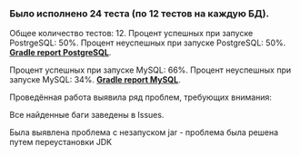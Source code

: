 ### Было исполнено 24 теста (по 12 тестов на каждую БД). ###

Общее количество тестов: 12.
Процент успешных при запуске PostrgeSQL: 50%.
Процент неуспешных при запуске PostgreSQL: 50%.
**[Gradle report PostgreSQL](https://drive.google.com/file/d/1h4DR5oZWCveIlPMoyIz2ZJaubTBufGG-/view?usp=sharing)**.

Процент успешных при запуске MySQL: 66%.
Процент неуспешных при запуске MySQL: 34%.
**[Gradle report MySQL](https://drive.google.com/file/d/1HyoNvCRKcJjrk8-6xwgnn95LH9kyJ8jJ/view?usp=sharing)**.


Проведённая работа выявила ряд проблем, требующих внимания:

Все найденные баги заведены в Issues.

Была выявлена проблема с незапуском jar - проблема была решена путем переустановки JDK

